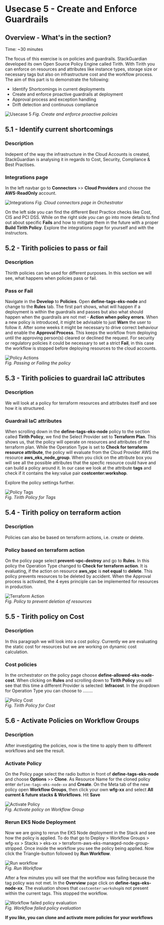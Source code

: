 # Usecase 5 - Create and Enforce Guardrails

## Overview - What's in the section?
Time: ~30 minutes  

The focus of this exercise is on policies and guardrails. StackGuardian developed its own Open Source Policy Engine called Tirith. With Tirith you can enforce on resources and attributes like instance types, storage size or necessary tags but also on infrastructure cost and the workflow process. 
The aim of this part is to demonstrate the following:

* Identify Shortcomings in current deployments
* Create and enforce proactive guardrails at deployment
* Approval process and exception handling 
* Drift detection and continuous compliance

![Usecase 5](image/usecase4.png)
_Fig. Create and enforce proactive policies_

## 5.1 - Identify current shortcomings
### Description
Indepent of the way the infrastructure in the Cloud Accounts is created, StackGuardian is analysing it in regards to Cost, Security, Compliance & Best Practises. 

### Integrations page
In the left navbar go to **Connectors** >> **Cloud Providers** and choose the **AWS-ReadOnly** account. 

![Integrations](image/connectors.png)
_Fig. Cloud connectors page in Orchestrator_


On the left side you can find the different Best Practice checks like Cost, CIS and PCI DSS. While on the right side you can go into more details to find out about specific **Fails** and how to mitigate them in the future with a proper **Build Tirith Policy**. Explore the integrations page for yourself and with the instructors. 

## 5.2 - Tirith policies to pass or fail 
### Description
Thirith policies can be used for different purposes. In this section we will see, what happens when policies pass or fail.

### Pass or Fail 
Navigate in the **Develop** to **Policies**. Open **define-tags-eks-node** and change to the **Rules** tab. The first part shows, what will happen if a deployment is within the guardrails and passes but also what should happen when the guardrails are not met - **Action when policy errors**. 
When a new policy is introduced, it might be advisable to just **Warn** the user to follow it. After some weeks it might be necessary to drive correct behaviour and enable the **Approval Process**. This keeps the workflow from deploying until the approving person(s) cleared or declined the request. For security or regulatory policies it could be necessary to set a strict **Fail**, in this case the workflow is stopped before deploying resources to the cloud accounts. 

![Policy Actions](image/policy-actions.png)  
_Fig. Passing or Failing the policy_  

## 5.3 - Tirith policies to guardrail IaC attributes
### Description
We will look at a policy for terraform resources and attributes itself and see how it is structured.

### Guardrail IaC attributes
When scrolling down in the **define-tags-eks-node** policy to the section called **Tirith Policy**, we find the Select Provider set to **Terraform Plan**. This shows us, that the policy will operate on resources and attributes of the terraform plan. 
While the Operation Type is set to **Check for terraform resource attribute**, the policy will evaluate from the Cloud Provider AWS the resource **aws_eks_node_group**. When you click on the attribute box you will see all the possible attributes that the specfic resource could have and can build a policy around it. 
In our case we look at the attribute **tags** and check if it contains the key:value pair **costcenter:workshop**. 

Explore the policy settings further.

![Policy Tags](image/policy-tags.png)  
_Fig. Tirith Policy for Tags_  


## 5.4 - Tirith policy on terraform action
### Description
Policies can also be based on terraform actions, i.e. create or delete.

### Policy based on terraform action
On the policy page select **prevent-vpc-destroy** and go to **Rules**. 
In this policy the Operation Type changed to **Check for terraform action**. It is evaluating, if the action on resource **aws_vpc** is **not equal** to **delete**. This policy prevents resources to be deleted by accident. When the Approval process is activated, the 4 eyes principle can be implemented for resources in production.

![Terraform Action](image/policy-delete.png)  
_Fig. Policy to prevent deletion of resources_  


## 5.5 - Tirith policy on Cost
### Description
In this paragraph we will look into a cost policy. Currently we are evaluating the static cost for resources but we are working on dynamic cost calculation. 
### Cost policies
In the orchestrator on the policy page choose **define-allowed-eks-node-cost**. When clicking on **Rules** and scrolling down to **Tirith Policy** you will see that this time a different Provider is selected: **Infracost**. 
In the dropdown for Operation Type you can choose to  ........

![Policy Cost](image/policy-cost.png)  
_Fig. Tirith Policy for Cost_ 



## 5.6 - Activate Policies on Workflow Groups
### Description
After investigating the policies, now is the time to apply them to different workflows and see the result. 
### Activate Policy
On the Policy page select the radio button in front of **define-tags-eks-node** and choose **Options** >> **Clone**. As Resource Name for the cloned policy enter ``define-tags-eks-node-xx`` and **Create**. On the Meta tab of the new policy open **Workflow Groups**, then click your own **wfg-xx** and select **All current & future stacks & Workflows**.  Hit **Save** 

![Activate Policy](image/activate-policy.png)  
_Fig. Activate policy on Workflow Group_  


### Rerun EKS Node Deployment 
Now we are going to rerun the EKS Node deployment in the Stack and see how the policy is applied. To do that go to Deploy > Workflow Groups >  wfg-xx > Stacks > eks-xx > terraform-aws-eks-managed-node-group-stripped. Once inside the workflow you see the policy being applied. Now click the Triangle-button followed by **Run Workflow**.

![Run workflow](image/run-workflow.png)  
_Fig. Run Workflow_  

After a few minutes you will see that the workflow was failing because the tag policy was not met. In the **Overview** page click on **define-tags-eks-node-xx**. The evaluation shows that ``costcenter:workshop``is not present within the current tags. This stopped the workflow. 

![Workflow failed policy evaluation](image/policy-failed.png)  
_Fig. Workflow failed policy evaluation_  

**If you like, you can clone and activate more policies for your workflows**
